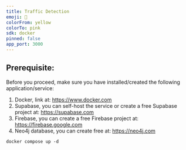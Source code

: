 ```yaml
---
title: Traffic Detection
emoji: 🐾
colorFrom: yellow
colorTo: pink
sdk: docker
pinned: false
app_port: 3000
---
```


## Prerequisite:
Before you proceed, make sure you have installed/created the following application/service:
1. Docker, link at: https://www.docker.com
2. Supabase, you can self-host the service or create a free Supabase project at: https://supabase.com
3. Firebase, you can create a free Firebase project at: https://firebase.google.com
4. Neo4j database, you can create free at: https://neo4j.com

```
docker compose up -d
```
